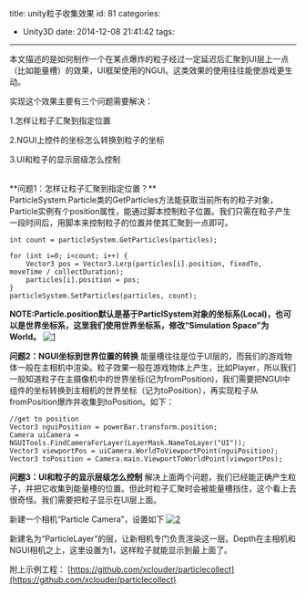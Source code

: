 title: unity粒子收集效果
id: 81
categories:
  - Unity3D
date: 2014-12-08 21:41:42
tags:
---

本文描述的是如何制作一个在某点爆炸的粒子经过一定延迟后汇聚到UI层上一点（比如能量槽）的效果，UI框架使用的NGUI。这类效果的使用往往能使游戏更生动。

实现这个效果主要有三个问题需要解决：

1.怎样让粒子汇聚到指定位置

2.NGUI上控件的坐标怎么转换到粒子的坐标

3.UI和粒子的显示层级怎么控制

<!--more-->

<div> </div>
<div>**问题1：怎样让粒子汇聚到指定位置？**</div>
<div>ParticleSystem.Particle类的GetParticles方法能获取当前所有的粒子对象，Particle实例有个position属性，能通过脚本控制粒子位置。我们只需在粒子产生一段时间后，用脚本来控制粒子的位置并使其汇聚到一点即可。</div>

```
int count = particleSystem.GetParticles(particles);

for (int i=0; i<count; i++) {
	Vector3 pos = Vector3.Lerp(particles[i].position, fixedTo, moveTime / collectDuration);
	particles[i].position = pos;
}
particleSystem.SetParticles(particles, count);
```


**NOTE:Particle.position默认是基于ParticlSystem对象的坐标系(Local)，也可以是世界坐标系，这里我们使用世界坐标系，修改“Simulation Space”为World。**
[![](/images/f11afffd986872506e767db299ec05c9e2eea04f.png "1")](http://xclouder-wordpress.stor.sinaapp.com/uploads/2014/12/1.png)

**问题2：NGUI坐标到世界位置的转换**
能量槽往往是位于UI层的，而我们的游戏物体一般在主相机中渲染。粒子效果一般在游戏物体上产生，比如Player，所以我们一般知道粒子在主摄像机中的世界坐标(记为fromPosition)，我们需要把NGUI中组件的坐标转换到主相机的世界坐标（记为toPosition），再实现粒子从fromPosition爆炸并收集到toPosition。如下：
```
//get to position
Vector3 nguiPosition = powerBar.transform.position;
Camera uiCamera = NGUITools.FindCameraForLayer(LayerMask.NameToLayer("UI"));
Vector3 viewportPos = uiCamera.WorldToViewportPoint(nguiPosition);
Vector3 toPosition = Camera.main.ViewportToWorldPoint(viewportPos);
```

**问题3：UI和粒子的显示层级怎么控制**
解决上面两个问题，我们已经能正确产生粒子，并把它收集到能量槽的位置。但此时粒子汇聚时会被能量槽挡住，这个看上去很奇怪。我们需要把粒子显示在UI层上面。

新建一个相机“Particle Camera”，设置如下
[![](/images/2ce1d994ef93624e3189f112c4d2885d0acec84f.png "2")](http://xclouder-wordpress.stor.sinaapp.com/uploads/2014/12/2.png)

新建名为“ParticleLayer”的层，让新相机专门负责渲染这一层。Depth在主相机和NGUI相机之上，这里设置为1，这样粒子就能显示到最上面了。

附上示例工程：
[https://github.com/xclouder/particlecollect](https://github.com/xclouder/particlecollect)